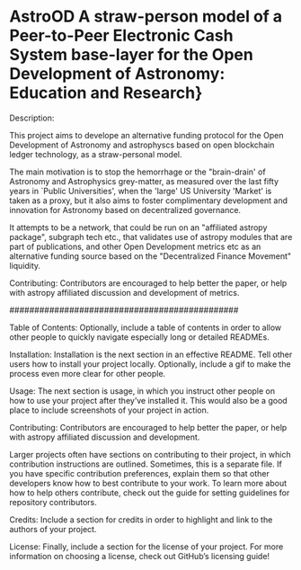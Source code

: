 # AstroOD A straw-person model of a Peer-to-Peer Electronic Cash System base-layer for the Open Development of Astronomy: Education and Research}

Description:

This project aims to develope an alternative funding protocol for the Open Development
of Astronomy and astrophyscs based on open blockchain ledger technology, as a straw-personal model.

The main motivation is to stop the hemorrhage or the "brain-drain' of
Astronomy and Astrophysics grey-matter, as measured over the last
fifty years in `Public Universities', when the 'large' US University
'Market' is taken as a proxy, but it also aims to foster complimentary
development and innovation for Astronomy based on decentralized
governance.


It attempts to be a network, that could be run on an "affiliated astropy package", subgraph tech etc.,  that validates use of astropy modules that are
part of publications, and other Open Development metrics etc as an alternative funding source based on the "Decentralized Finance
Movement" liquidity. 

Contributing: Contributors are encouraged to help better the paper, or help with astropy affiliated discussion and development of metrics.

##############################################

Table of Contents: Optionally, include a table of contents in order to allow other people to quickly navigate especially long or detailed READMEs.

Installation: Installation is the next section in an effective README. Tell other users how to install your project locally. Optionally, include a gif to make the process even more clear for other people.

Usage: The next section is usage, in which you instruct other people on how to use your project after they’ve installed it. This would also be a good place to include screenshots of your project in action.

Contributing: Contributors are encouraged to help better the paper, or help with astropy affiliated discussion and development.

Larger projects often have sections on contributing to their project, in which contribution instructions are outlined. Sometimes, this is a separate file. If you have specific contribution preferences, explain them so that other developers know how to best contribute to your work. To learn more about how to help others contribute, check out the guide for setting guidelines for repository contributors.

Credits: Include a section for credits in order to highlight and link to the authors of your project.

License: Finally, include a section for the license of your project. For more information on choosing a license, check out GitHub’s licensing guide!

